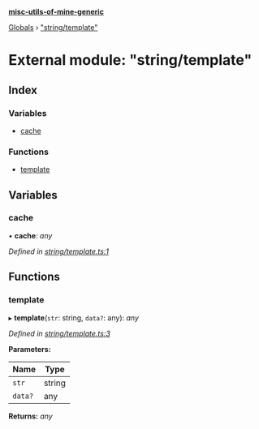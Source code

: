 **[misc-utils-of-mine-generic](../README.md)**

[Globals](../globals.md) › ["string/template"](_string_template_.md)

# External module: "string/template"

## Index

### Variables

* [cache](_string_template_.md#cache)

### Functions

* [template](_string_template_.md#template)

## Variables

###  cache

• **cache**: *any*

*Defined in [string/template.ts:1](https://github.com/cancerberoSgx/misc-utils-of-mine/blob/2200176/misc-utils-of-mine-generic/src/string/template.ts#L1)*

## Functions

###  template

▸ **template**(`str`: string, `data?`: any): *any*

*Defined in [string/template.ts:3](https://github.com/cancerberoSgx/misc-utils-of-mine/blob/2200176/misc-utils-of-mine-generic/src/string/template.ts#L3)*

**Parameters:**

Name | Type |
------ | ------ |
`str` | string |
`data?` | any |

**Returns:** *any*